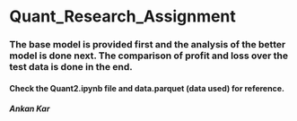 # Quant_Research_Assignment
### The base model is provided first and the analysis of the better model is done next. The comparison of profit and loss over the test data is done in the end.
#### Check the Quant2.ipynb file and data.parquet (data used) for reference.





##### Ankan Kar

